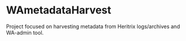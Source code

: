 WAmetadataHarvest
=================

Project focused on harvesting metadata from Heritrix logs/archives and WA-admin tool.